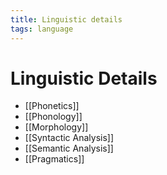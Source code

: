 ```yaml
---
title: Linguistic details
tags: language
---
```


# Linguistic Details
- [[Phonetics]]
- [[Phonology]]
- [[Morphology]]
- [[Syntactic Analysis]]
- [[Semantic Analysis]]
- [[Pragmatics]]
















